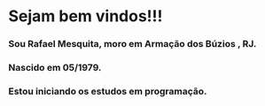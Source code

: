 # Sejam bem vindos!!!
### Sou Rafael Mesquita, moro em Armação dos Búzios , RJ.
### Nascido em 05/1979.
### Estou iniciando os estudos em programação.

